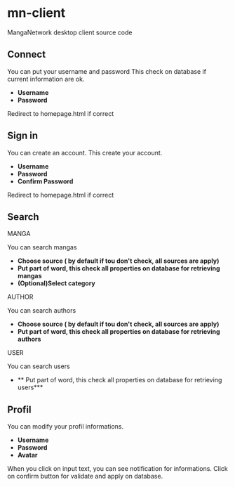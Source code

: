 # mn-client
MangaNetwork desktop client source code

## Connect

  You can put your username and password
  This check on database if current information are ok.
   * **Username**
   * **Password**

  Redirect to homepage.html if correct
  
## Sign in 

  You can create an account.
  This create your account.
   * **Username**
   * **Password**
   * **Confirm Password**

  Redirect to homepage.html if correct

## Search
MANGA
  
 You can search mangas
  * **Choose source ( by default if tou don't check, all sources are apply)**
  * **Put part of word, this check all properties on database for retrieving mangas**
  * **(Optional)Select category**
  
AUTHOR

  You can search authors
   * **Choose source ( by default if tou don't check, all sources are apply)**
   * **Put part of word, this check all properties on database for retrieving authors**
  
USER

  You can search users
   * ** Put part of word, this check all properties on database for retrieving users***

## Profil

  You can modify your profil informations.
   * **Username**
   * **Password**
   * **Avatar**
  
  When you click on input text, you can see notification for informations.
  Click on confirm button for validate and apply on database.
